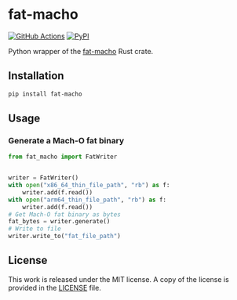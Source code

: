 # fat-macho

[![GitHub Actions](https://github.com/messense/fat-macho-rs/workflows/Python/badge.svg)](https://github.com/messense/fat-macho-rs/actions?query=workflow%3APython)
[![PyPI](https://img.shields.io/pypi/v/fat-macho.svg)](https://pypi.org/project/fat-macho)

Python wrapper of the [fat-macho](https://github.com/messense/fat-macho-rs) Rust crate.

## Installation

```bash
pip install fat-macho
```

## Usage

### Generate a Mach-O fat binary

```python
from fat_macho import FatWriter


writer = FatWriter()
with open("x86_64_thin_file_path", "rb") as f:
    writer.add(f.read())
with open("arm64_thin_file_path", "rb") as f:
    writer.add(f.read())
# Get Mach-O fat binary as bytes
fat_bytes = writer.generate()
# Write to file
writer.write_to("fat_file_path")
```

## License

This work is released under the MIT license. A copy of the license is provided in the [LICENSE](../LICENSE) file.